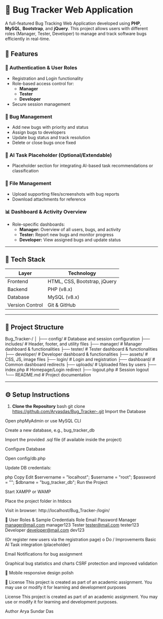 # 🐞 Bug Tracker Web Application

A full-featured Bug Tracking Web Application developed using **PHP**, **MySQL**, **Bootstrap**, and **jQuery**. This project allows users with different roles (Manager, Tester, Developer) to manage and track software bugs efficiently in real-time.

## 📌 Features

### 🔐 Authentication & User Roles
- Registration and Login functionality
- Role-based access control for:
  - **Manager**
  - **Tester**
  - **Developer**
- Secure session management

### 🐞 Bug Management
- Add new bugs with priority and status
- Assign bugs to developers
- Update bug status and track resolution
- Delete or close bugs once fixed

### 🧠 AI Task Placeholder (Optional/Extendable)
- Placeholder section for integrating AI-based task recommendations or classification

### 📁 File Management
- Upload supporting files/screenshots with bug reports
- Download attachments for reference

### 📊 Dashboard & Activity Overview
- Role-specific dashboards:
  - **Manager:** Overview of all users, bugs, and activity
  - **Tester:** Report new bugs and monitor progress
  - **Developer:** View assigned bugs and update status

---

## 🚀 Tech Stack

| Layer             | Technology           |
|------------------|----------------------|
| Frontend         | HTML, CSS, Bootstrap, jQuery |
| Backend          | PHP (v8.x)           |
| Database         | MySQL (v8.x)         |
| Version Control  | Git & GitHub         |

---

## 📂 Project Structure
Bug_Tracker-/
│
├── config/ # Database and session configuration
├── includes/ # Header, footer, and utility files
├── manager/ # Manager dashboard & functionalities
├── tester/ # Tester dashboard & functionalities
├── developer/ # Developer dashboard & functionalities
├── assets/ # CSS, JS, image files
├── login/ # Login and registration
├── dashboard/ # Common dashboard redirects
├── uploads/ # Uploaded files by users
├── index.php # Homepage/Login redirect
├── logout.php # Session logout
└── README.md # Project documentation


---

## ⚙️ Setup Instructions

1. **Clone the Repository**
 bash
   git clone https://github.com/Aryasdas/Bug_Tracker-.git
Import the Database

Open phpMyAdmin or use MySQL CLI

Create a new database, e.g., bug_tracker_db

Import the provided .sql file (if available inside the project)

Configure Database

Open config/db.php

Update DB credentials:

php
Copy
Edit
$servername = "localhost";
$username = "root";
$password = "";
$dbname = "bug_tracker_db";
Run the Project

Start XAMPP or WAMP

Place the project folder in htdocs

Visit in browser:
http://localhost/Bug_Tracker-/login/

👥 User Roles & Sample Credentials
Role	    Email	            Password
Manager	manager@mail.com	manager123
Tester	tester@mail.com	   tester123
Developer	developer@mail.com	dev123

(Or register new users via the registration page)
o Do / Improvements
 Basic AI Task integration (placeholder)

 Email Notifications for bug assignment

Graphical bug statistics and charts
 CSRF protection and improved validation

📱 Mobile responsive design polish

📄 License
This project is created as part of an academic assignment.
You may use or modify it for learning and development purposes

License
This project is created as part of an academic assignment.
You may use or modify it for learning and development purposes.

Author
Arya Sundar Das

